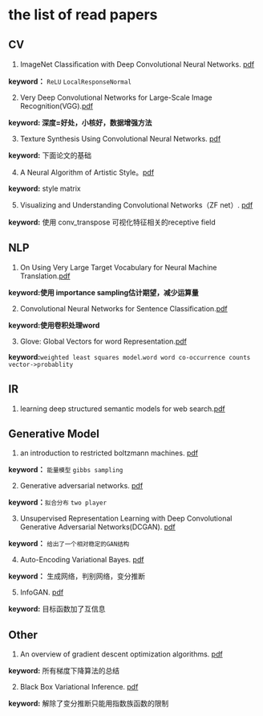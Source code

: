 # the list of read papers
## CV
1. ImageNet Classiﬁcation with Deep Convolutional Neural Networks. [pdf](http://www.cs.toronto.edu/~fritz/absps/imagenet.pdf)

**keyword：** `ReLU` `LocalResponseNormal`

2. Very Deep Convolutional Networks for Large-Scale Image Recognition(VGG).[pdf](https://arxiv.org/pdf/1409.1556.pdf)

**keyword: 深度=好处，小核好，数据增强方法**

3. Texture Synthesis Using Convolutional Neural Networks. [pdf](https://arxiv.org/pdf/1505.07376.pdf)

**keyword:** 下面论文的基础

4. A Neural Algorithm of Artistic Style。[pdf](https://arxiv.org/pdf/1508.06576v1.pdf)

**keyword:** style matrix

5. Visualizing and Understanding Convolutional Networks（ZF net）. [pdf](https://www.cs.nyu.edu/~fergus/papers/zeilerECCV2014.pdf)

**keyword:** 使用 conv_transpose 可视化特征相关的receptive field

## NLP

1. On Using Very Large Target Vocabulary for Neural Machine Translation.[pdf](https://arxiv.org/pdf/1412.2007.pdf)

**keyword:使用 importance sampling估计期望，减少运算量**

2. Convolutional Neural Networks for Sentence Classification.[pdf](https://arxiv.org/pdf/1408.5882.pdf)

**keyword:使用卷积处理word**

3. Glove: Global Vectors for word Representation.[pdf](https://nlp.stanford.edu/pubs/glove.pdf)

**keyword:**`weighted least squares model`.`word word co-occurrence counts` `vector->probablity`
## IR
1. learning deep structured semantic models for web search.[pdf](https://www.microsoft.com/en-us/research/wp-content/uploads/2016/02/cikm2013_DSSM_fullversion.pdf)

## Generative Model
1. an introduction to restricted boltzmann machines. [pdf](http://image.diku.dk/igel/paper/AItRBM-proof.pdf)

**keyword：** `能量模型`  `gibbs sampling`

2. Generative adversarial networks. [pdf](https://arxiv.org/pdf/1406.2661.pdf)

**keyword：**`拟合分布` `two player`

3. Unsupervised Representation Learning with Deep Convolutional Generative Adversarial Networks(DCGAN). [pdf](https://arxiv.org/pdf/1511.06434.pdf)

**keyword：** `给出了一个相对稳定的GAN结构`

4. Auto-Encoding Variational Bayes. [pdf](https://arxiv.org/pdf/1312.6114.pdf)

**keyword：** 生成网络，判别网络，变分推断

5. InfoGAN. [pdf](https://arxiv.org/pdf/1606.03657.pdf)

**keyword:** 目标函数加了互信息
## Other
1. An overview of gradient descent optimization algorithms. [pdf](https://arxiv.org/pdf/1609.04747.pdf)

**keyword:** 所有梯度下降算法的总结

2. Black Box Variational Inference. [pdf](https://arxiv.org/pdf/1401.0118.pdf)

**keyword:** 解除了变分推断只能用指数族函数的限制
